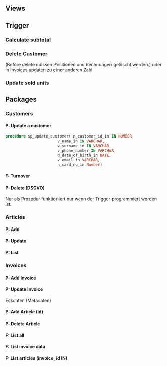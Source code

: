## Views



## Trigger

### Calculate subtotal



### Delete Customer

(Before delete müssen Positionen und Rechnungen gelöscht werden.) oder in Invoices updaten zu einer anderen Zahl 

### Update sold units





## Packages

### Customers

#### P: Update a customer

```sql
procedure sp_update_customer( n_customer_id_in IN NUMBER,
                       v_name_in IN VARCHAR,
                       v_surname_in IN VARCHAR,
                       v_phone_number IN VARCHAR,
                       d_date_of_birth_in DATE,
                       v_email_in VARCHAR,
                       n_card_no_in Number)
```

#### F: Turnover 

#### P: Delete (DSGVO)

Nur als Prozedur funktioniert nur wenn der Trigger programmiert worden ist. 

### Articles

#### P: Add

#### P: Update

#### P: List

### Invoices

#### P: Add Invoice

#### P: Update Invoice

Eckdaten (Metadaten)

#### P: Add Article (id)

#### P: Delete Article

#### F: List all

#### F: List invoice data

#### F: List articles (invoice_id IN)



